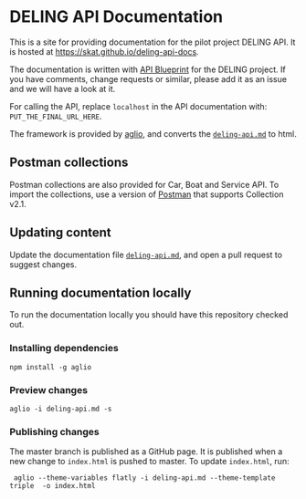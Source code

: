 # DELING API Documentation

This is a site for providing documentation for the pilot project DELING API. It is hosted at https://skat.github.io/deling-api-docs.

The documentation is written with [API Blueprint](https://apiblueprint.org/) for the DELING project. If you have comments, change requests or similar, please add it as an issue and we will have a look at it.

For calling the API, replace `localhost` in the API documentation with: `PUT_THE_FINAL_URL_HERE`.

The framework is provided by [aglio](https://github.com/danielgtaylor/aglio), and converts the [`deling-api.md`](deling-api.md) to html.

## Postman collections
Postman collections are also provided for Car, Boat and Service API. To import the collections, use a version of [Postman](https://www.getpostman.com/) that supports Collection v2.1.

## Updating content

Update the documentation file [`deling-api.md`](deling-api.md), and open a pull request to suggest changes.

## Running documentation locally

To run the documentation locally you should have this repository checked out.

### Installing dependencies
```
npm install -g aglio
```

### Preview changes
```
aglio -i deling-api.md -s
```
### Publishing changes
The master branch is published as a GitHub page. It is published when a new change to `index.html` is pushed to master. To update `index.html`, run:
```
 aglio --theme-variables flatly -i deling-api.md --theme-template triple  -o index.html
```
